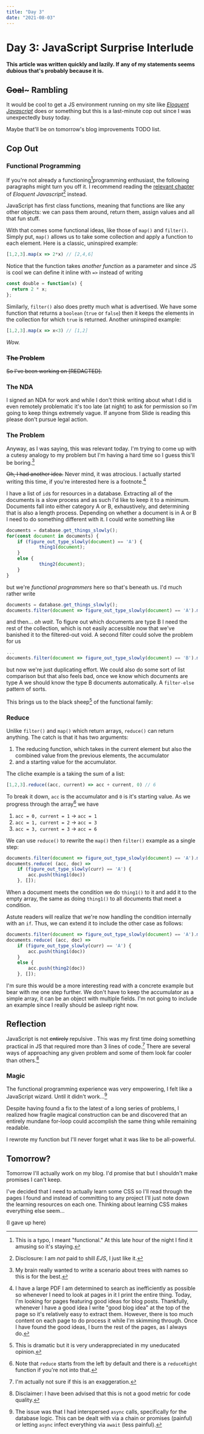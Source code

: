 ```yaml
---
title: "Day 3"
date: "2021-08-03"
---
```


# Day 3: JavaScript Surprise Interlude

**This article was written quickly and lazily. If any of my statements seems dubious that's probably because it is.** 

## ~~Goal~~~ Rambling

It would be cool to get a JS environment running on my site like [*Eloquent Javascript*](https://eloquentjavascript.net/) does or something but this is a last-minute cop out since I was unexpectedly busy today.

Maybe that'll be on tomorrow's blog improvements TODO list.

##  Cop Out

### Functional Programming

If you're not already a functioning[^functioning]programming enthusiast, the following paragraphs might turn you off it. I recommend reading the [relevant chapter](https://eloquentjavascript.net/05_higher_order.html) of *Eloquent Javascript*[^shill] instead.

JavaScript has first class functions, meaning that functions are like any other objects: we can pass them around, return them, assign values and all that fun stuff.

With that comes some functional ideas, like those of `map()` and `filter()`. Simply put, `map()` allows us to take some collection and apply a function to each element. Here is a classic, uninspired example:

```js
[1,2,3].map(x => 2*x) // [2,4,6]
```

Notice that the function takes *another function* as a parameter and since JS is cool we can define it inline with `=>` instead of writing

```js
const double = function(x) {
  return 2 * x;
};
```

Similarly, `filter()` also does pretty much what is advertised. We have some function that returns a `boolean` (`true` or `false`) then it keeps the elements in the collection for which `true` is returned. Another uninspired example:

```js
[1,2,3].map(x => x<3) // [1,2]
```

*Wow.*

### ~~The Problem~~

~~So I've been working on [REDACTED].~~

### The NDA

I signed an NDA for work and while I don't think writing about what I did is even remotely problematic it's too late (at night) to ask for permission so I'm going to keep things extremely vague. If anyone from Slide is reading this please don't pursue legal action.

### The Problem

Anyway, as I was saying, this was relevant today. I'm trying to come up with a cutesy analogy to my problem but I'm having a hard time so I guess this'll be boring.[^tree]

~~Oh, I had another idea.~~ Never mind, it was atrocious. I actually started writing this time, if you're interested here is a footnote.[^note]

I have a list of `id`s for resources in a database. Extracting all of the documents is a slow process and as such I'd like to keep it to a minimum. Documents fall into either category A or B, exhaustively, and determining that is also a length process. Depending on whether a document is in A or B I need to do something different with it. I could write something like

```js
documents = database.get_things_slowly();
for(const document in documents) {
	if (figure_out_type_slowly(document) == 'A') {
			thing1(document);
	}
	else {
			thing2(document);
	}
}
```

but we're *functional programmers* here so that's beneath us. I'd much rather write

```js
documents = database.get_things_slowly();
documents.filter(document => figure_out_type_slowly(document) == 'A').map(thing1);
```

and then... *oh wait*. To figure out which documents are type B I need the rest of the collection, which is not easily accessible now that we've banished it to the filtered-out void. A second filter could solve the problem for us 

```js
...
documents.filter(document => figure_out_type_slowly(document) == 'B').map(thing2);
```

but now we're just duplicating effort. We could also do some sort of list comparison but that also feels bad, once we know which documents are type A we should know the type B documents automatically. A `filter-else` pattern of sorts.

This brings us to the black sheep[^drama] of the functional family:

### Reduce

Unlike `filter()` and `map()` which return arrays, `reduce()` can return anything. The catch is that it has two arguments:

1. The reducing function, which takes in the current element but also the combined value from the previous elements, the accumulator
2. and a starting value for the accumulator.

The cliche example is a taking the sum of a list:

```js
[1,2,3].reduce((acc, current) => acc + current, 0) // 6
```

To break it down, `acc` is the accumulator and `0` is it's starting value. As we progress through the array[^left] we have

1. `acc = 0, current = 1` -> `acc = 1`
2. `acc = 1, current = 2` -> `acc = 3`
3. `acc = 3, current = 3` -> `acc = 6`

We can use `reduce()` to rewrite the `map()` then `filter()` example as a single step:

```js
documents.filter(document => figure_out_type_slowly(document) == 'A').map(thing1);
documents.reduce( (acc, doc) =>
	if (figure_out_type_slowly(curr) == 'A') {
		acc.push(thing1(doc))
	}, []);
```


When a document meets the condition we do `thing1()` to it and add it to the empty array, the same as doing `thing1()` to all documents that meet a condition.

Astute readers will realize that we're now handling the condition internally with an `if`. Thus, we can extend it to include the other case as follows:

```js
documents.filter(document => figure_out_type_slowly(document) == 'A').map(thing1);
documents.reduce( (acc, doc) =>
	if (figure_out_type_slowly(curr) == 'A') {
		acc.push(thing1(doc))
	}
	else {
		acc.push(thing2(doc))
	}, []);
```

I'm sure this would be a more interesting read with a concrete example but bear with me one step further. We don't have to keep the accumulator as a simple array, it can be an object with multiple fields. I'm not going to include an example since I really should be asleep right now.

## Reflection

JavaScript is not ~~entirely~~ repulsive . This was my first time doing something practical in JS that required more than 3 lines of code.[^exag] There are several ways of approaching any given problem and some of them look far cooler than others.[^metric]

### Magic

The functional programming experience was very empowering, I felt like a JavaScript wizard. Until it didn't work...[^async]

Despite having found a fix to the latest of a long series of problems, I realized how fragile magical construction can be and discovered that an entirely mundane for-loop could accomplish the same thing while remaining readable. 

I rewrote my function but I'll never forget what it was like to be all-powerful.


## Tomorrow? 

Tomorrow I'll actually work on my blog. I'd promise that but I shouldn't make promises I can't keep.

[^functioning]:This is a typo, I meant "functional." At this late hour of the night I find it amusing so it's staying.
[^shill]:Disclosure: I am *not* paid to shill *EJS*, I just like it.
[^tree]:My brain really wanted to write a scenario about trees with names so this is for the best.
[^drama]:This is dramatic but it is very underappreciated in my uneducated opinion.
[^left]: Note that `reduce` starts from the left by default and there is a `reduceRight` function if you're not into that.
[^async]:The issue was that I had interspersed `async` calls, specifically for the database logic. This can be dealt with via a chain or promises (painful) or letting `async` infect everything via `await` (less painful). 
[^exag]:I'm actually not sure if this is an exaggeration.
[^metric]:Disclaimer: I have been advised that this is not a good metric for code quality.
[^note]: I have a large PDF I am determined to search as inefficiently as possible so whenever I need to look at pages in it I print the entire thing.   Today, I'm looking for pages featuring good ideas for blog posts.  Thankfully, whenever I have a good idea I write "good blog idea" at the top of the page so it's relatively easy to extract them. However, there is too much content on each page to do process it while I'm skimming through.  Once I have found the good ideas, I burn the rest of the pages, as I always do.

I've decided that I need to actually learn some CSS so I'll read through the pages I found and instead of committing to any project I'll just note down the learning resources on each one. Thinking about learning CSS makes everything else seem...

(I gave up here)